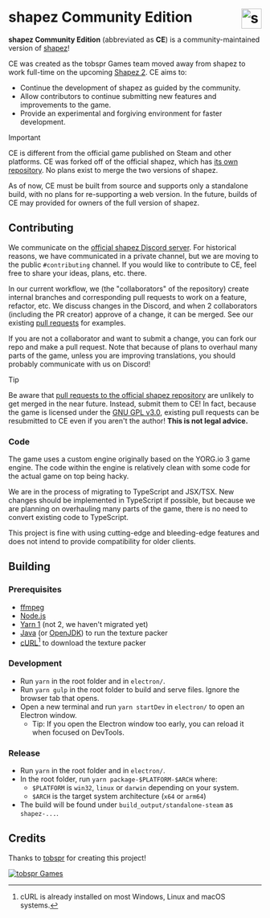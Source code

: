# shapez Community Edition <img src="./electron/favicon.png" alt="shapez Logo" align="right" height="40">

**shapez Community Edition** (abbreviated as **CE**) is a community-maintained version of [shapez](https://store.steampowered.com/app/1318690/shapez/)!

CE was created as the tobspr Games team moved away from shapez to work full-time on the upcoming [Shapez 2](https://store.steampowered.com/app/2162800/shapez_2/).
CE aims to:

-   Continue the development of shapez as guided by the community.
-   Allow contributors to continue submitting new features and improvements to the game.
-   Provide an experimental and forgiving environment for faster development.

> [!IMPORTANT]
> CE is different from the official game published on Steam and other platforms.
> CE was forked off of the official shapez, which has [its own repository](https://github.com/tobspr-games/shapez.io).
> No plans exist to merge the two versions of shapez.

As of now, CE must be built from source and supports only a standalone build,
with no plans for re-supporting a web version.
In the future, builds of CE may provided for owners of the full version of shapez.

## Contributing

We communicate on the [official shapez Discord server](https://discord.com/invite/HN7EVzV).
For historical reasons, we have communicated in a private channel,
but we are moving to the public `#contributing` channel.
If you would like to contribute to CE, feel free to share your ideas, plans, etc. there.

In our current workflow, we (the "collaborators" of the repository) create internal branches and corresponding pull requests to work on a feature, refactor, etc.
We discuss changes in the Discord, and when 2 collaborators (including the PR creator) approve of a change, it can be merged.
See our existing [pull requests](https://github.com/tobspr-games/shapez-community-edition/pulls?q=) for examples.

If you are not a collaborator and want to submit a change,
you can fork our repo and make a pull request.
Note that because of plans to overhaul many parts of the game,
unless you are improving translations, you should probably communicate with us on Discord!

> [!TIP]
> Be aware that [pull requests to the official shapez repository](https://github.com/tobspr-games/shapez.io/pulls) are unlikely to get merged in the near future. Instead, submit them to CE!
> In fact, because the game is licensed under the [GNU GPL v3.0](https://www.gnu.org/licenses/gpl-3.0.html),
> existing pull requests can be resubmitted to CE even if you aren't the author! **This is not legal advice.**

### Code

The game uses a custom engine originally based on the YORG.io 3 game engine.
The code within the engine is relatively clean with some code for the actual game on top being hacky.

We are in the process of migrating to TypeScript and JSX/TSX.
New changes should be implemented in TypeScript if possible,
but because we are planning on overhauling many parts of the game,
there is no need to convert existing code to TypeScript.

This project is fine with using cutting-edge and bleeding-edge features
and does not intend to provide compatibility for older clients.

## Building

### Prerequisites

-   [ffmpeg](https://www.ffmpeg.org/download.html)
-   [Node.js](https://nodejs.org)
-   [Yarn 1](https://classic.yarnpkg.com/en/docs/install) (not 2, we haven't migrated yet)
-   [Java](https://www.oracle.com/java/technologies/downloads/) (or [OpenJDK](https://openjdk.org/)) to run the texture packer
-   [cURL](https://curl.se/download.html)[^1] to download the texture packer

[^1]: cURL is already installed on most Windows, Linux and macOS systems.

### Development

-   Run `yarn` in the root folder and in `electron/`.
-   Run `yarn gulp` in the root folder to build and serve files.
    Ignore the browser tab that opens.
-   Open a new terminal and run `yarn startDev` in `electron/` to open an Electron window.
    -   Tip: If you open the Electron window too early, you can reload it when focused on DevTools.

### Release

-   Run `yarn` in the root folder and in `electron/`.
-   In the root folder, run `yarn package-$PLATFORM-$ARCH` where:
    -   `$PLATFORM` is `win32`, `linux` or `darwin` depending on your system.
    -   `$ARCH` is the target system architecture (`x64` or `arm64`)
-   The build will be found under `build_output/standalone-steam` as `shapez-...`.

## Credits

Thanks to [tobspr](https://tobspr.io) for creating this project!

[<img src="https://i.imgur.com/uA2wcUy.png" alt="tobspr Games">](https://tobspr.io)
